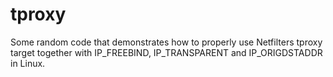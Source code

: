 # tproxy
Some random code that demonstrates how to properly use Netfilters tproxy target together with IP_FREEBIND, IP_TRANSPARENT and IP_ORIGDSTADDR in Linux.
